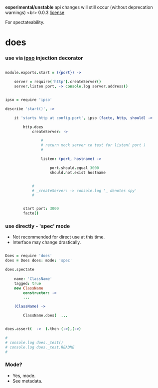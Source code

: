 **experimental/unstable** api changes will still occur (without deprecation warnings) <br\>
0.0.3 [license](./license)



For spectateability.


does
====

### use via [ipso](https://github.com/nomilous/ipso/tree/master) injection decorator


```coffee

module.exports.start = ({port}) -> 

    server = require('http').createServer()
    server.listen port, -> console.log server.address()

```
```coffee

ipso = require 'ipso'

describe 'start()', ->

    it 'starts http at config.port', ipso (facto, http, should) ->

        http.does 
            createServer: ->

                #
                # return mock server to test for listen( port )
                #

                listen: (port, hostname) -> 

                    port.should.equal 3000
                    should.not.exist hostname


            #
            # _createServer: -> console.log '_ denotes spy'
            # 


        start port: 3000
        facto()

```

### use directly - 'spec' mode

* Not recommended for direct use at this time.
* Interface may change drastically.

```coffee

Does = require 'does' 
does = Does does: mode: 'spec'

does.spectate 
    
    name: 'ClassName'
    tagged: true
    new ClassName
        constructor: ->
        ...

    (ClassName) -> 

        ClassName.does(  ... 


does.assert(  ->  ).then (->),(->)

#
# console.log does._test()
# console.log does._test.README
#

```


### Mode? 

* Yes, mode.
* See metadata.

